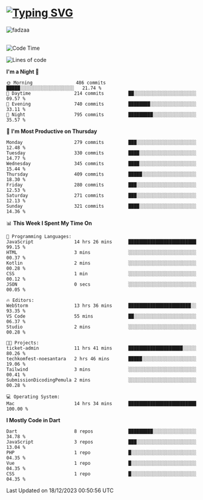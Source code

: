 
<h1 align="left"><a href="https://git.io/typing-svg"><img src="https://readme-typing-svg.demolab.com?font=Fira+Code&pause=1000&color=F7F7F7&random=false&width=600&lines=Hi+%F0%9F%91%8B%2C+I'm+Fattah+Anggit+Al+Dzakwan;Junior+Software+Developer+from+SMK+Raden+Umar+Said" alt="Typing SVG" /></a></h1>


<div align="left" display="flex"> 
  <img src="https://komarev.com/ghpvc/?username=fadzaa&label=Profile%20views&color=0e75b6&style=flat" alt="fadzaa" /> 
</div>

<br/>

<!--START_SECTION:waka-->
![Code Time](http://img.shields.io/badge/Code%20Time-167%20hrs%2056%20mins-blue)

![Lines of code](https://img.shields.io/badge/From%20Hello%20World%20I%27ve%20Written-338.0%20thousand%20lines%20of%20code-blue)

**I'm a Night 🦉** 

```text
🌞 Morning                486 commits         █████░░░░░░░░░░░░░░░░░░░░   21.74 % 
🌆 Daytime                214 commits         ██░░░░░░░░░░░░░░░░░░░░░░░   09.57 % 
🌃 Evening                740 commits         ████████░░░░░░░░░░░░░░░░░   33.11 % 
🌙 Night                  795 commits         █████████░░░░░░░░░░░░░░░░   35.57 % 
```
📅 **I'm Most Productive on Thursday** 

```text
Monday                   279 commits         ███░░░░░░░░░░░░░░░░░░░░░░   12.48 % 
Tuesday                  330 commits         ████░░░░░░░░░░░░░░░░░░░░░   14.77 % 
Wednesday                345 commits         ████░░░░░░░░░░░░░░░░░░░░░   15.44 % 
Thursday                 409 commits         █████░░░░░░░░░░░░░░░░░░░░   18.30 % 
Friday                   280 commits         ███░░░░░░░░░░░░░░░░░░░░░░   12.53 % 
Saturday                 271 commits         ███░░░░░░░░░░░░░░░░░░░░░░   12.13 % 
Sunday                   321 commits         ████░░░░░░░░░░░░░░░░░░░░░   14.36 % 
```


📊 **This Week I Spent My Time On** 

```text
💬 Programming Languages: 
JavaScript               14 hrs 26 mins      █████████████████████████   99.15 % 
HTML                     3 mins              ░░░░░░░░░░░░░░░░░░░░░░░░░   00.37 % 
Kotlin                   2 mins              ░░░░░░░░░░░░░░░░░░░░░░░░░   00.28 % 
CSS                      1 min               ░░░░░░░░░░░░░░░░░░░░░░░░░   00.12 % 
JSON                     0 secs              ░░░░░░░░░░░░░░░░░░░░░░░░░   00.05 % 

🔥 Editors: 
WebStorm                 13 hrs 36 mins      ███████████████████████░░   93.35 % 
VS Code                  55 mins             ██░░░░░░░░░░░░░░░░░░░░░░░   06.37 % 
Studio                   2 mins              ░░░░░░░░░░░░░░░░░░░░░░░░░   00.28 % 

🐱‍💻 Projects: 
ticket-admin             11 hrs 41 mins      ████████████████████░░░░░   80.26 % 
techkomfest-noesantara   2 hrs 46 mins       █████░░░░░░░░░░░░░░░░░░░░   19.06 % 
Tailwind                 3 mins              ░░░░░░░░░░░░░░░░░░░░░░░░░   00.41 % 
SubmissionDicodingPemula 2 mins              ░░░░░░░░░░░░░░░░░░░░░░░░░   00.28 % 

💻 Operating System: 
Mac                      14 hrs 34 mins      █████████████████████████   100.00 % 
```

**I Mostly Code in Dart** 

```text
Dart                     8 repos             █████████░░░░░░░░░░░░░░░░   34.78 % 
JavaScript               3 repos             ███░░░░░░░░░░░░░░░░░░░░░░   13.04 % 
PHP                      1 repo              █░░░░░░░░░░░░░░░░░░░░░░░░   04.35 % 
Vue                      1 repo              █░░░░░░░░░░░░░░░░░░░░░░░░   04.35 % 
CSS                      1 repo              █░░░░░░░░░░░░░░░░░░░░░░░░   04.35 % 
```




 Last Updated on 18/12/2023 00:50:56 UTC
<!--END_SECTION:waka-->
